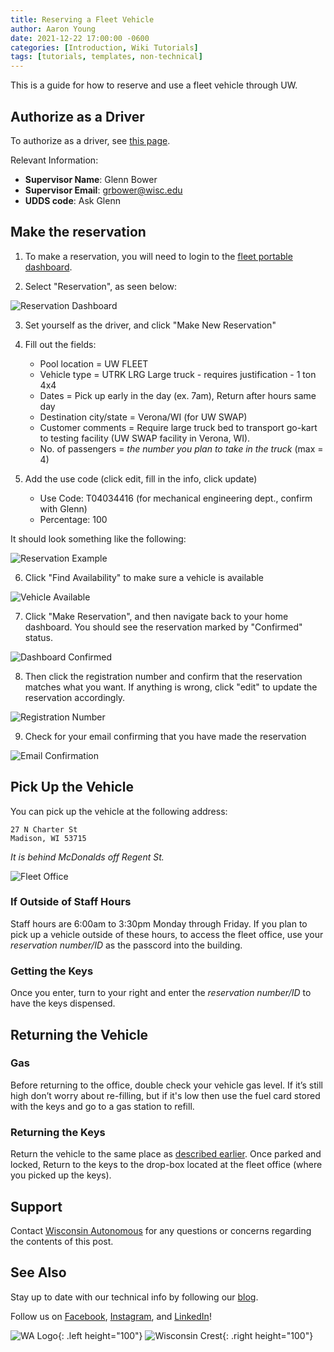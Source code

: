 ```yaml
---
title: Reserving a Fleet Vehicle
author: Aaron Young
date: 2021-12-22 17:00:00 -0600
categories: [Introduction, Wiki Tutorials]
tags: [tutorials, templates, non-technical]
---
```


This is a guide for how to reserve and use a fleet vehicle through UW.

## Authorize as a Driver

To authorize as a driver, see [this page](https://businessservices.wisc.edu/managing-risk/driver-authorization-and-insurance/driver-authorization/).

Relevant Information:

- __Supervisor Name__: Glenn Bower
- __Supervisor Email__: grbower@wisc.edu
- __UDDS code__: Ask Glenn

## Make the reservation

1. To make a reservation, you will need to login to the [fleet portable dashboard](https://fleetportal.wi.gov/Dashboard). 

2. Select "Reservation", as seen below:

![Reservation Dashboard](/assets/img/tutorials/fleet-vehicle/1_dashboard_reservation.png)

3. Set yourself as the driver, and click "Make New Reservation"

4. Fill out the fields:

	- Pool location = UW FLEET
	- Vehicle type = UTRK LRG Large truck - requires justification - 1 ton 4x4
	- Dates = Pick up early in the day (ex. 7am), Return after hours same day
	- Destination city/state = Verona/WI (for UW SWAP)
	- Customer comments = Require large truck bed to transport go-kart to testing facility (UW SWAP facility in Verona, WI). 
	- No. of passengers = *the number you plan to take in the truck* (max = 4)

5. Add the use code (click edit, fill in the info, click update)

	- Use Code: T04034416 (for mechanical engineering dept., confirm with Glenn)
	- Percentage: 100

It should look something like the following:

![Reservation Example](/assets/img/tutorials/fleet-vehicle/2_reservation_example.png)

6. Click "Find Availability" to make sure a vehicle is available

![Vehicle Available](/assets/img/tutorials/fleet-vehicle/3_vehicle_available.png)

7. Click "Make Reservation", and then navigate back to your home dashboard. You should see the reservation marked by "Confirmed" status.

![Dashboard Confirmed](/assets/img/tutorials/fleet-vehicle/4_dashboard_confirmed.png)

8. Then click the registration number and confirm that the reservation matches what you want. If anything is wrong, click "edit" to update the reservation accordingly.

![Registration Number](/assets/img/tutorials/fleet-vehicle/5_registration_number.png)

9. Check for your email confirming that you have made the reservation

![Email Confirmation](/assets/img/tutorials/fleet-vehicle/6_email_confirmation.png)

## Pick Up the Vehicle

You can pick up the vehicle at the following address:

```
27 N Charter St
Madison, WI 53715
```

_It is behind McDonalds off Regent St._

![Fleet Office](/assets/img/tutorials/fleet-vehicle/7_fleet_office.png)

### If Outside of Staff Hours

Staff hours are 6:00am to 3:30pm Monday through Friday. If you plan to pick up a vehicle outside of these hours, to access the fleet office, use your _reservation number/ID_ as the passcord into the building.

### Getting the Keys

Once you enter, turn to your right and enter the _reservation number/ID_ to have the keys dispensed. 

## Returning the Vehicle

### Gas

Before returning to the office, double check your vehicle gas level. If it’s still high don’t worry about re-filling, but if it's low then use the fuel card stored with the keys and go to a gas station to refill.

### Returning the Keys

Return the vehicle to the same place as [described earlier](#pick-up-the-vehicle). Once parked and locked, Return to the keys to the drop-box located at the fleet office (where you picked up the keys).

## Support

Contact [Wisconsin Autonomous](mailto:wisconsinautonomous@studentorg.wisc.edu) for any questions or concerns regarding the contents of this post.

## See Also

Stay up to date with our technical info by following our [blog](https://www.wisconsinautonomous.org/blog).

Follow us on [Facebook](https://www.facebook.com/wisconsinautonomous/), [Instagram](https://www.instagram.com/wisconsinautonomous/), and [LinkedIn](https://www.linkedin.com/company/wisconsin-autonomous/about/)!

![WA Logo](/assets/img/logos/wa-white.png){: .left height="100"}
![Wisconsin Crest](/assets/img/logos/uw-crest.png){: .right height="100"}
